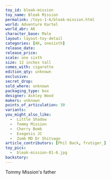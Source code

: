 ```yaml
---
toy_id: bleak-mission
toy_name: Bleak Mission
permalink: /toys-1-6/bleak-mission.html
world: Adventure Kartel
world_abr: AK
character_base: Male
layout: layout-toy-detail
categories: [AK, onesixth]
release_date: 
release_price: 
scale: one sixth
size: 12 inches tall
comes_with: cigarette
edition_qty: unknown
exclusive:
secret_drop:
sold_where: unknown
packaging_type: box
designer: Ashley Wood
makers: unknown
points_of_articulation: 30
variants: 
you_might_also_like:
  -  Little Shadow
  -  Tommy Mission
  -  Cherry Bomb
  -  Exegesis JC
  -  Zomb MD Dr Shitvago
article_contributors: [Phil Back, frutiger_]
toy_pics:
  -  bleak-mission-01-6.jpg
backstory:
---
```



Tommy Mission's father